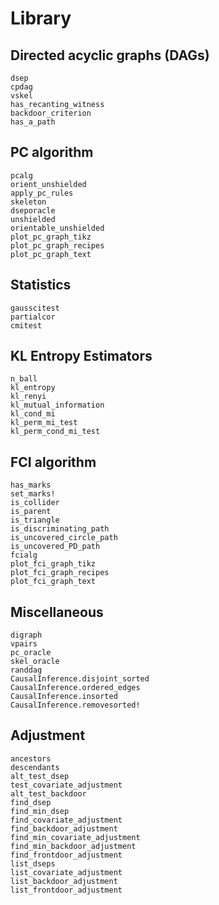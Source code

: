 # Library

## Directed acyclic graphs (DAGs)

```@docs
dsep
cpdag
vskel
has_recanting_witness
backdoor_criterion
has_a_path
```

## PC algorithm

```@docs
pcalg
orient_unshielded
apply_pc_rules
skeleton
dseporacle
unshielded
orientable_unshielded
plot_pc_graph_tikz
plot_pc_graph_recipes
plot_pc_graph_text
```

## Statistics

```@docs
gausscitest
partialcor
cmitest
```

## KL Entropy Estimators
```@docs
n_ball
kl_entropy
kl_renyi
kl_mutual_information
kl_cond_mi
kl_perm_mi_test
kl_perm_cond_mi_test
```
## FCI algorithm
```@docs
has_marks
set_marks!
is_collider
is_parent
is_triangle
is_discriminating_path
is_uncovered_circle_path
is_uncovered_PD_path
fcialg
plot_fci_graph_tikz
plot_fci_graph_recipes
plot_fci_graph_text
```

## Miscellaneous
```@docs
digraph
vpairs
pc_oracle
skel_oracle
randdag
CausalInference.disjoint_sorted
CausalInference.ordered_edges
CausalInference.insorted
CausalInference.removesorted!
```

## Adjustment
```@docs
ancestors
descendants
alt_test_dsep
test_covariate_adjustment
alt_test_backdoor
find_dsep
find_min_dsep
find_covariate_adjustment
find_backdoor_adjustment
find_min_covariate_adjustment
find_min_backdoor_adjustment
find_frontdoor_adjustment
list_dseps
list_covariate_adjustment
list_backdoor_adjustment
list_frontdoor_adjustment
```
